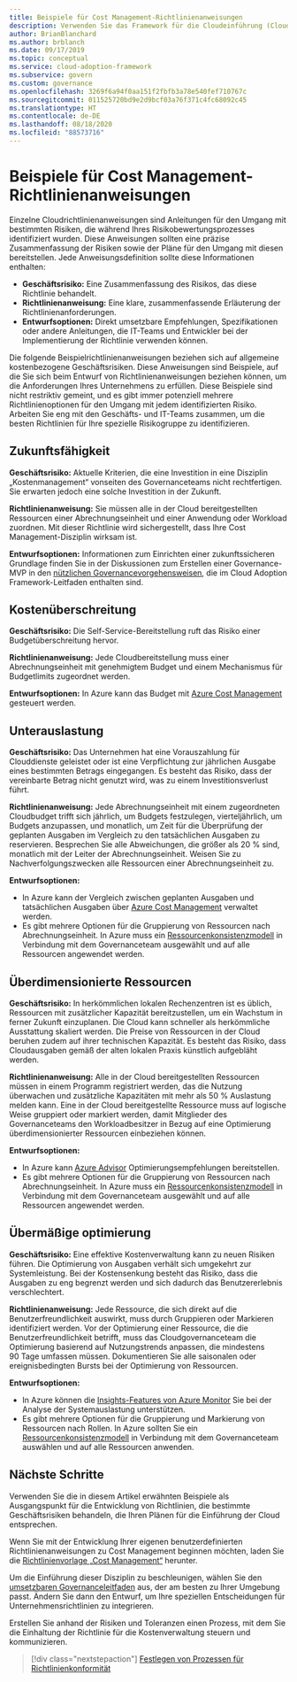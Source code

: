 ```yaml
---
title: Beispiele für Cost Management-Richtlinienanweisungen
description: Verwenden Sie das Framework für die Cloudeinführung (Cloud Adoption Framework) für Azure, um exemplarische Richtlinienanweisungen für die Kostenverwaltung zu erhalten, die Sie beim Entwerfen von Richtlinienanweisungen unterstützen.
author: BrianBlanchard
ms.author: brblanch
ms.date: 09/17/2019
ms.topic: conceptual
ms.service: cloud-adoption-framework
ms.subservice: govern
ms.custom: governance
ms.openlocfilehash: 3269f6a94f0aa151f2fbfb3a78e540fef710767c
ms.sourcegitcommit: 011525720bd9e2d9bcf03a76f371c4fc68092c45
ms.translationtype: HT
ms.contentlocale: de-DE
ms.lasthandoff: 08/18/2020
ms.locfileid: "88573716"
---
```

# <a name="cost-management-sample-policy-statements"></a>Beispiele für Cost Management-Richtlinienanweisungen

Einzelne Cloudrichtlinienanweisungen sind Anleitungen für den Umgang mit bestimmten Risiken, die während Ihres Risikobewertungsprozesses identifiziert wurden. Diese Anweisungen sollten eine präzise Zusammenfassung der Risiken sowie der Pläne für den Umgang mit diesen bereitstellen. Jede Anweisungsdefinition sollte diese Informationen enthalten:

- **Geschäftsrisiko:** Eine Zusammenfassung des Risikos, das diese Richtlinie behandelt.
- **Richtlinienanweisung:** Eine klare, zusammenfassende Erläuterung der Richtlinienanforderungen.
- **Entwurfsoptionen:** Direkt umsetzbare Empfehlungen, Spezifikationen oder andere Anleitungen, die IT-Teams und Entwickler bei der Implementierung der Richtlinie verwenden können.

Die folgende Beispielrichtlinienanweisungen beziehen sich auf allgemeine kostenbezogene Geschäftsrisiken. Diese Anweisungen sind Beispiele, auf die Sie sich beim Entwurf von Richtlinienanweisungen beziehen können, um die Anforderungen Ihres Unternehmens zu erfüllen. Diese Beispiele sind nicht restriktiv gemeint, und es gibt immer potenziell mehrere Richtlinienoptionen für den Umgang mit jedem identifizierten Risiko. Arbeiten Sie eng mit den Geschäfts- und IT-Teams zusammen, um die besten Richtlinien für Ihre spezielle Risikogruppe zu identifizieren.

## <a name="future-proofing"></a>Zukunftsfähigkeit

**Geschäftsrisiko:** Aktuelle Kriterien, die eine Investition in eine Disziplin „Kostenmanagement“ vonseiten des Governanceteams nicht rechtfertigen. Sie erwarten jedoch eine solche Investition in der Zukunft.

**Richtlinienanweisung:** Sie müssen alle in der Cloud bereitgestellten Ressourcen einer Abrechnungseinheit und einer Anwendung oder Workload zuordnen. Mit dieser Richtlinie wird sichergestellt, dass Ihre Cost Management-Disziplin wirksam ist.

**Entwurfsoptionen:** Informationen zum Einrichten einer zukunftssicheren Grundlage finden Sie in der Diskussionen zum Erstellen einer Governance-MVP in den [nützlichen Governancevorgehensweisen](../guides/index.md), die im Cloud Adoption Framework-Leitfaden enthalten sind.

## <a name="budget-overruns"></a>Kostenüberschreitung

**Geschäftsrisiko:** Die Self-Service-Bereitstellung ruft das Risiko einer Budgetüberschreitung hervor.

**Richtlinienanweisung:** Jede Cloudbereitstellung muss einer Abrechnungseinheit mit genehmigtem Budget und einem Mechanismus für Budgetlimits zugeordnet werden.

**Entwurfsoptionen:** In Azure kann das Budget mit [Azure Cost Management](/azure/cost-management/manage-budgets) gesteuert werden.

## <a name="underutilization"></a>Unterauslastung

**Geschäftsrisiko:** Das Unternehmen hat eine Vorauszahlung für Clouddienste geleistet oder ist eine Verpflichtung zur jährlichen Ausgabe eines bestimmten Betrags eingegangen. Es besteht das Risiko, dass der vereinbarte Betrag nicht genutzt wird, was zu einem Investitionsverlust führt.

**Richtlinienanweisung:** Jede Abrechnungseinheit mit einem zugeordneten Cloudbudget trifft sich jährlich, um Budgets festzulegen, vierteljährlich, um Budgets anzupassen, und monatlich, um Zeit für die Überprüfung der geplanten Ausgaben im Vergleich zu den tatsächlichen Ausgaben zu reservieren. Besprechen Sie alle Abweichungen, die größer als 20 % sind, monatlich mit der Leiter der Abrechnungseinheit. Weisen Sie zu Nachverfolgungszwecken alle Ressourcen einer Abrechnungseinheit zu.

**Entwurfsoptionen:**

- In Azure kann der Vergleich zwischen geplanten Ausgaben und tatsächlichen Ausgaben über [Azure Cost Management](/azure/cost-management/quick-acm-cost-analysis) verwaltet werden.
- Es gibt mehrere Optionen für die Gruppierung von Ressourcen nach Abrechnungseinheit. In Azure muss ein [Ressourcenkonsistenzmodell](../../decision-guides/resource-consistency/index.md) in Verbindung mit dem Governanceteam ausgewählt und auf alle Ressourcen angewendet werden.

## <a name="overprovisioned-assets"></a>Überdimensionierte Ressourcen

**Geschäftsrisiko:** In herkömmlichen lokalen Rechenzentren ist es üblich, Ressourcen mit zusätzlicher Kapazität bereitzustellen, um ein Wachstum in ferner Zukunft einzuplanen. Die Cloud kann schneller als herkömmliche Ausstattung skaliert werden. Die Preise von Ressourcen in der Cloud beruhen zudem auf ihrer technischen Kapazität. Es besteht das Risiko, dass Cloudausgaben gemäß der alten lokalen Praxis künstlich aufgebläht werden.

**Richtlinienanweisung:** Alle in der Cloud bereitgestellten Ressourcen müssen in einem Programm registriert werden, das die Nutzung überwachen und zusätzliche Kapazitäten mit mehr als 50 % Auslastung melden kann. Eine in der Cloud bereitgestellte Ressource muss auf logische Weise gruppiert oder markiert werden, damit Mitglieder des Governanceteams den Workloadbesitzer in Bezug auf eine Optimierung überdimensionierter Ressourcen einbeziehen können.

**Entwurfsoptionen:**

- In Azure kann [Azure Advisor](/azure/advisor/advisor-cost-recommendations) Optimierungsempfehlungen bereitstellen.
- Es gibt mehrere Optionen für die Gruppierung von Ressourcen nach Abrechnungseinheit. In Azure muss ein [Ressourcenkonsistenzmodell](../../decision-guides/resource-consistency/index.md) in Verbindung mit dem Governanceteam ausgewählt und auf alle Ressourcen angewendet werden.

## <a name="overoptimization"></a>Übermäßige optimierung

**Geschäftsrisiko:** Eine effektive Kostenverwaltung kann zu neuen Risiken führen. Die Optimierung von Ausgaben verhält sich umgekehrt zur Systemleistung. Bei der Kostensenkung besteht das Risiko, dass die Ausgaben zu eng begrenzt werden und sich dadurch das Benutzererlebnis verschlechtert.

**Richtlinienanweisung:** Jede Ressource, die sich direkt auf die Benutzerfreundlichkeit auswirkt, muss durch Gruppieren oder Markieren identifiziert werden. Vor der Optimierung einer Ressource, die die Benutzerfreundlichkeit betrifft, muss das Cloudgovernanceteam die Optimierung basierend auf Nutzungstrends anpassen, die mindestens 90 Tage umfassen müssen. Dokumentieren Sie alle saisonalen oder ereignisbedingten Bursts bei der Optimierung von Ressourcen.

**Entwurfsoptionen:**

- In Azure können die [Insights-Features von Azure Monitor](/azure/azure-monitor/insights/vminsights-performance) Sie bei der Analyse der Systemauslastung unterstützen.
- Es gibt mehrere Optionen für die Gruppierung und Markierung von Ressourcen nach Rollen. In Azure sollten Sie ein [Ressourcenkonsistenzmodell](../../decision-guides/resource-consistency/index.md) in Verbindung mit dem Governanceteam auswählen und auf alle Ressourcen anwenden.

## <a name="next-steps"></a>Nächste Schritte

Verwenden Sie die in diesem Artikel erwähnten Beispiele als Ausgangspunkt für die Entwicklung von Richtlinien, die bestimmte Geschäftsrisiken behandeln, die Ihren Plänen für die Einführung der Cloud entsprechen.

Wenn Sie mit der Entwicklung Ihrer eigenen benutzerdefinierten Richtlinienanweisungen zu Cost Management beginnen möchten, laden Sie die [Richtlinienvorlage „Cost Management“](./template.md) herunter.

Um die Einführung dieser Disziplin zu beschleunigen, wählen Sie den [umsetzbaren Governanceleitfaden](../guides/index.md) aus, der am besten zu Ihrer Umgebung passt. Ändern Sie dann den Entwurf, um Ihre speziellen Entscheidungen für Unternehmensrichtlinien zu integrieren.

Erstellen Sie anhand der Risiken und Toleranzen einen Prozess, mit dem Sie die Einhaltung der Richtlinie für die Kostenverwaltung steuern und kommunizieren.

> [!div class="nextstepaction"]
> [Festlegen von Prozessen für Richtlinienkonformität](./compliance-processes.md)
